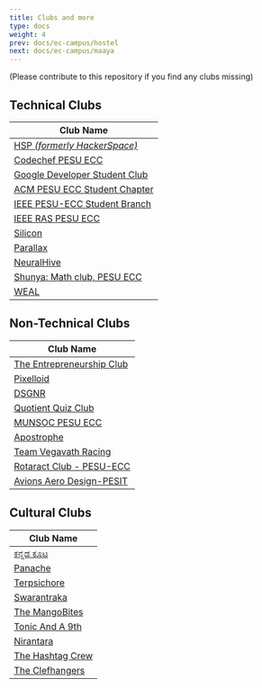 ```yaml
---
title: Clubs and more
type: docs
weight: 4
prev: docs/ec-campus/hostel
next: docs/ec-campus/maaya
---
```


(Please contribute to this repository if you find any clubs missing)

## Technical Clubs

| Club Name |
|---|
| [HSP _(formerly HackerSpace)_](https://www.instagram.com/hsp.pesuecc/) |
| [Codechef PESU ECC](https://www.instagram.com/codechef_pesuecc/) |
| [Google Developer Student Club](https://www.instagram.com/gdscpesu.ec/) |
| [ACM PESU ECC Student Chapter](https://www.instagram.com/acmpesuecc/) |
| [IEEE PESU-ECC Student Branch](https://www.instagram.com/ieee_pesuecc_sb/) |
| [IEEE RAS PESU ECC](https://www.instagram.com/ieeeras.studentchapter.pesuecc/) |
| [Silicon](https://www.instagram.com/silicon.pesu/) |
| [Parallax](https://www.instagram.com/parallax_pesu/) |
| [NeuralHive](https://www.instagram.com/neuralhive/) |
| [Shunya: Math club, PESU ECC](https://www.instagram.com/shunyaecc_pes/) |
| [WEAL](https://www.instagram.com/weal_ecc/) |

## Non-Technical Clubs

| Club Name |
|---|
| [The Entrepreneurship Club](https://www.instagram.com/entrepreneurshipclub.pes/) |
| [Pixelloid](https://www.instagram.com/pixelloid_pes/) |
| [DSGNR](https://www.instagram.com/dsgnr_pesuecc/) |
| [Quotient Quiz Club](https://www.instagram.com/qqc_ecc/) |
| [MUNSOC PESU ECC](https://www.instagram.com/munsoc.pesuecc/) |
| [Apostrophe](https://www.instagram.com/apostrophe.pesuecc/) |
| [Team Vegavath Racing](https://www.instagram.com/teamvegavath_pesu/) |
| [Rotaract Club - PESU-ECC](https://www.instagram.com/rotaract.pesuecc/) |
| [Avions Aero Design-PESIT](https://www.instagram.com/avionsaero/) |

## Cultural Clubs

| Club Name |
|---|
| [ಕನ್ನಡ ಕೂಟ](https://www.instagram.com/kannadakoota_ecc/) |
| [Panache](https://www.instagram.com/panachepesuecc/) |
| [Terpsichore](https://www.instagram.com/terpsichore_pesu/) |
| [Swarantraka](https://www.instagram.com/swarantraka.pes/) |
| [The MangoBites](https://www.instagram.com/the_mangobites.pesuecc/) |
| [Tonic And A 9th](https://www.instagram.com/tonicanda9th.pes/) |
| [Nirantara](https://www.instagram.com/pesu_nirantara/) |
| [The Hashtag Crew](https://www.instagram.com/pesu.hashtagcrew/) |
| [The Clefhangers](https://www.instagram.com/the_clefhangers/) |
